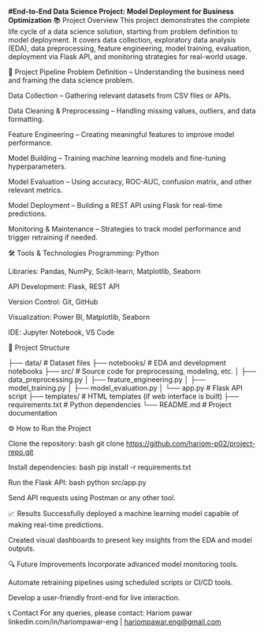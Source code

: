 **#End-to-End Data Science Project: Model Deployment for Business Optimization**
📚 Project Overview
This project demonstrates the complete life cycle of a data science solution, starting from problem definition to model deployment. It covers data collection, exploratory data analysis (EDA), data preprocessing, feature engineering, model training, evaluation, deployment via Flask API, and monitoring strategies for real-world usage.

🚀 Project Pipeline
Problem Definition – Understanding the business need and framing the data science problem.

Data Collection – Gathering relevant datasets from CSV files or APIs.

Data Cleaning & Preprocessing – Handling missing values, outliers, and data formatting.

Feature Engineering – Creating meaningful features to improve model performance.

Model Building – Training machine learning models and fine-tuning hyperparameters.

Model Evaluation – Using accuracy, ROC-AUC, confusion matrix, and other relevant metrics.

Model Deployment – Building a REST API using Flask for real-time predictions.

Monitoring & Maintenance – Strategies to track model performance and trigger retraining if needed.

🛠️ Tools & Technologies
Programming: Python

Libraries: Pandas, NumPy, Scikit-learn, Matplotlib, Seaborn

API Development: Flask, REST API

Version Control: Git, GitHub

Visualization: Power BI, Matplotlib, Seaborn

IDE: Jupyter Notebook, VS Code

📂 Project Structure

├── data/                 # Dataset files
├── notebooks/            # EDA and development notebooks
├── src/                  # Source code for preprocessing, modeling, etc.
│   ├── data_preprocessing.py
│   ├── feature_engineering.py
│   ├── model_training.py
│   ├── model_evaluation.py
│   └── app.py            # Flask API script
├── templates/            # HTML templates (if web interface is built)
├── requirements.txt      # Python dependencies
└── README.md             # Project documentation

⚙️ How to Run the Project

Clone the repository:
bash
git clone https://github.com/hariom-p02/project-repo.git

Install dependencies:
bash
pip install -r requirements.txt

Run the Flask API:
bash
python src/app.py

Send API requests using Postman or any other tool.

📈 Results
Successfully deployed a machine learning model capable of making real-time predictions.

Created visual dashboards to present key insights from the EDA and model outputs.

🔍 Future Improvements
Incorporate advanced model monitoring tools.

Automate retraining pipelines using scheduled scripts or CI/CD tools.

Develop a user-friendly front-end for live interaction.

📞 Contact
For any queries, please contact:
Hariom pawar
linkedin.com/in/hariompawar-eng | hariompawar.eng@gmail.com
